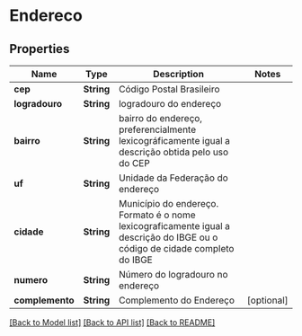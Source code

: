 # Endereco

## Properties
Name | Type | Description | Notes
------------ | ------------- | ------------- | -------------
**cep** | **String** | Código Postal Brasileiro | 
**logradouro** | **String** | logradouro do endereço | 
**bairro** | **String** | bairro do endereço, preferencialmente lexicográficamente igual a descrição obtida pelo uso do CEP | 
**uf** | **String** | Unidade da Federação do endereço | 
**cidade** | **String** | Município do endereço. Formato é o nome lexicograficamente igual a descrição do IBGE ou o código de cidade completo do IBGE | 
**numero** | **String** | Número do logradouro no endereço | 
**complemento** | **String** | Complemento do Endereço | [optional] 

[[Back to Model list]](../README.md#documentation-for-models) [[Back to API list]](../README.md#documentation-for-api-endpoints) [[Back to README]](../README.md)


